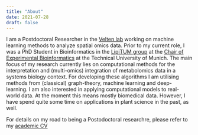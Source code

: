 ```yaml
---
title: "About"
date: 2021-07-28
draft: false
---
```


I am a Postdoctoral Researcher in the [Velten lab](https://velten-group.org) working on machine learning methods to analyze spatial omics data.
Prior to my current role, I was a PhD Student in Bioinformatics in the [LipiTUM group](https://www.lipitum.de) at the [Chair of Experimental Bioinformatics](https://www1.ls.tum.de/en/exbio/home/) at the Technical University of Munich.
The main focus of my research currently lies on computational methods for the interpretation and (multi-omics) integration of metabolomics data in a systems biology context.
For developing these algorithms I am utilising methods from (classical) graph-theory, machine learning and deep-learning.
I am also interested in applying computational models to real-world data. At the moment this means mostly biomedical data. However, I have spend quite some time on applications in plant science in the past, as well.

<!-- TODO: add a note on what I also enjoy (TDA, etc.) -->

For details on my road to being a Postodoctoral researchre, please refer to my [academic CV](/cv/nikolaikoehler_academiccv2410.pdf)
